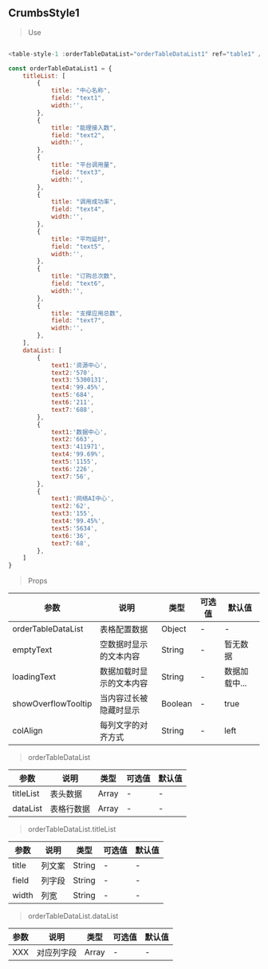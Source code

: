 ## CrumbsStyle1

> Use
```javascript

<table-style-1 :orderTableDataList="orderTableDataList1" ref="table1" />

const orderTableDataList1 = {
    titleList: [
        {
            title: "中心名称",
            field: "text1",
            width:'',
        },
        {
            title: "能理接入数",
            field: "text2",
            width:'',
        },
        {
            title: "平台调用量",
            field: "text3",
            width:'',
        },
        {
            title: "调用成功率",
            field: "text4",
            width:'',
        },
        {
            title: "平均延时",
            field: "text5",
            width:'',
        },
        {
            title: "订购总次数",
            field: "text6",
            width:'',
        },
        {
            title: "支撑应用总数",
            field: "text7",
            width:'',
        },
    ],
    dataList: [
        {
            text1:'资源中心',
            text2:'570',
            text3:'5300131',
            text4:'99.45%',
            text5:'684',
            text6:'211',
            text7:'688',
        },
        {
            text1:'数据中心',
            text2:'663',
            text3:'411971',
            text4:'99.69%',
            text5:'1155',
            text6:'226',
            text7:'56',
        },
        {
            text1:'网络AI中心',
            text2:'62',
            text3:'155',
            text4:'99.45%',
            text5:'5634',
            text6:'36',
            text7:'68',
        },
    ]
}
```

> Props

参数|说明|类型|可选值|默认值
-|-|-|-|-
orderTableDataList|表格配置数据|Object|-|-
emptyText|空数据时显示的文本内容|String|-|暂无数据
loadingText|数据加载时显示的文本内容|String|-|数据加载中...
showOverflowTooltip|当内容过长被隐藏时显示|Boolean|-|true
colAlign|每列文字的对齐方式|String|-|left

> orderTableDataList

参数|说明|类型|可选值|默认值
-|-|-|-|-
titleList|表头数据|Array|-|-
dataList|表格行数据|Array|-|-

> orderTableDataList.titleList

参数|说明|类型|可选值|默认值
-|-|-|-|-
title|列文案|String|-|-
field|列字段|String|-|-
width|列宽|String|-|-

> orderTableDataList.dataList

参数|说明|类型|可选值|默认值
-|-|-|-|-
XXX|对应列字段|Array|-|-